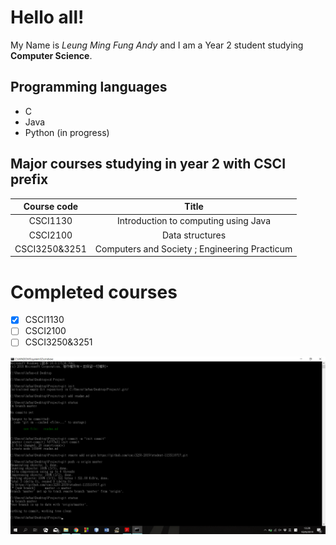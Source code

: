 # Hello all!
My Name is *Leung Ming Fung Andy* and I am a Year 2 student studying **Computer Science**.

## Programming languages
- C
- Java
- Python (in progress)

## Major courses studying in year 2 with CSCI prefix
Course code   | Title
:-------------:|:-------------:
CSCI1130 | Introduction to computing using Java 
CSCI2100   | Data structures
CSCI3250&3251 |  Computers and Society ; Engineering Practicum

# Completed courses
- [x] CSCI1130
- [ ] CSCI2100
- [ ]  CSCI3250&3251

![alt text](https://github.com/csci3250-2019/student-1155110717/blob/master/%E8%9E%A2%E5%B9%95%E6%93%B7%E5%8F%96%E7%95%AB%E9%9D%A2%20(142).png "Screenshot")
